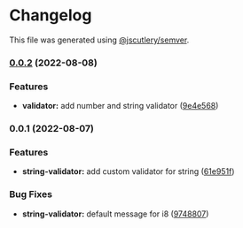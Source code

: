 # Changelog

This file was generated using [@jscutlery/semver](https://github.com/jscutlery/semver).

### [0.0.2](https://github.com/UNDERCOVERj/zod-plugins/compare/string-validator-0.0.1...string-validator-0.0.2) (2022-08-08)


### Features

* **validator:** add number and string validator ([9e4e568](https://github.com/UNDERCOVERj/zod-plugins/commit/9e4e56896faea66e3e378aacf2da3d8b9f03210a))

### 0.0.1 (2022-08-07)


### Features

* **string-validator:** add custom validator for string ([61e951f](https://github.com/UNDERCOVERj/zod-plugins/commit/61e951f6af209c8f7b7a3101871dc1572e899950))


### Bug Fixes

* **string-validator:** default message for i8 ([9748807](https://github.com/UNDERCOVERj/zod-plugins/commit/9748807c420d447b5abfa572428dd09b2cabb400))
